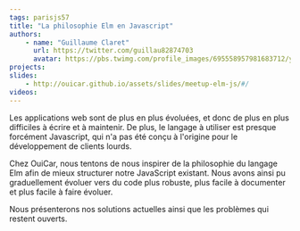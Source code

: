 ```yaml
---
tags: parisjs57
title: "La philosophie Elm en Javascript"
authors:
    - name: "Guillaume Claret"
      url: https://twitter.com/guillau82874703
      avatar: https://pbs.twimg.com/profile_images/695558957981683712/yvy5Bp8J.jpg
projects:
slides:
    - http://ouicar.github.io/assets/slides/meetup-elm-js/#/
videos:
---
```

Les applications web sont de plus en plus évoluées, et donc de plus en plus difficiles à écrire et à maintenir. De plus, le langage à utiliser est presque forcément Javascript, qui n'a pas été conçu à l'origine pour le développement de clients lourds.

Chez OuiCar, nous tentons de nous inspirer de la philosophie du langage Elm afin de mieux structurer notre JavaScript existant. Nous avons ainsi pu graduellement évoluer vers du code plus robuste, plus facile à documenter et plus facile à faire évoluer.

Nous présenterons nos solutions actuelles ainsi que les problèmes qui restent ouverts.

